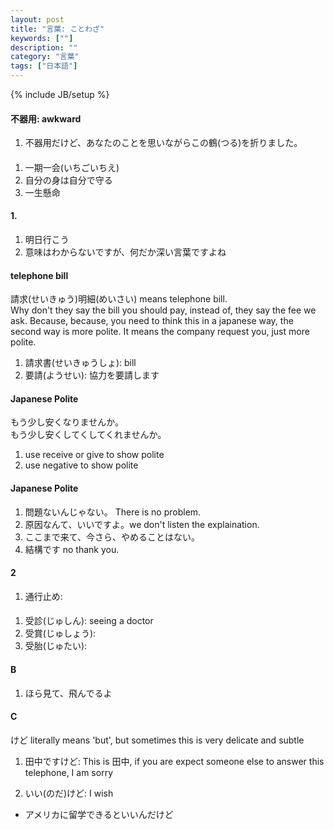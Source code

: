 ```yaml
---
layout: post
title: "言葉: ことわざ"
keywords: [""]
description: ""
category: "言葉"
tags: ["日本語"]
---
```

{% include JB/setup %}

#### 不器用: awkward
1. 不器用だけど、あなたのことを思いながらこの鶴(つる)を折りました。

####
1. 一期一会(いちごいちえ)
2. 自分の身は自分で守る
3. 一生懸命


#### 1. 
1. 明日行こう
2. 意味はわからないですが、何だか深い言葉ですよね

#### telephone bill
請求(せいきゅう)明細(めいさい) means telephone bill. <br />
Why don't they say the bill you should pay, instead of, they say the fee we ask.
Because, because, you need to think this in a japanese way, the second way is
more polite. It means the company request you, just more polite.
1. 請求書(せいきゅうしょ): bill 
2. 要請(ようせい): 協力を要請します

#### Japanese Polite
もう少し安くなりませんか。<br />
もう少し安くしてくしてくれませんか。<br />
1. use receive or give to show polite
2. use negative to show polite


#### Japanese Polite
1. 問題ないんじゃない。 There is no problem.
2. 原因なんて、いいですよ。we don't listen the explaination. 
3. ここまで来て、今さら、やめることはない。 
4. 結構です no thank you.



#### 2
1. 通行止め:

####
1. 受診(じゅしん): seeing a doctor
2. 受賞(じゅしょう): 
3. 受胎(じゅたい):



#### B
1. ほら見て、飛んでるよ


#### C
けど literally means 'but', but sometimes this is very delicate and subtle
1. 田中ですけど: This is 田中, if you are expect someone else to answer this
   telephone, I am sorry

2. いい(のだ)けど: I wish
- アメリカに留学できるといいんだけど

